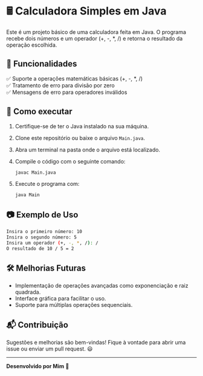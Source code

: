 # 🖩 Calculadora Simples em Java

Este é um projeto básico de uma calculadora feita em Java. O programa recebe dois números e um operador (+, -, *, /) e retorna o resultado da operação escolhida.

## 🚀 Funcionalidades
✅ Suporte a operações matemáticas básicas (+, -, *, /)  
✅ Tratamento de erro para divisão por zero  
✅ Mensagens de erro para operadores inválidos  

## 📌 Como executar
1. Certifique-se de ter o Java instalado na sua máquina.
2. Clone este repositório ou baixe o arquivo `Main.java`.
3. Abra um terminal na pasta onde o arquivo está localizado.
4. Compile o código com o seguinte comando:

   ```bash
   javac Main.java
   ```
   
6. Execute o programa com:
   ```bash
   java Main
   ```

## 📷 Exemplo de Uso
```bash
Insira o primeiro número: 10
Insira o segundo número: 5
Insira um operador (+, -, *, /): /
O resultado de 10 / 5 = 2
```

## 🛠 Melhorias Futuras
- Implementação de operações avançadas como exponenciação e raiz quadrada.
- Interface gráfica para facilitar o uso.
- Suporte para múltiplas operações sequenciais.

## 📬 Contribuição
Sugestões e melhorias são bem-vindas! Fique à vontade para abrir uma issue ou enviar um pull request. 😃

---
**Desenvolvido por Mim** 🚀
